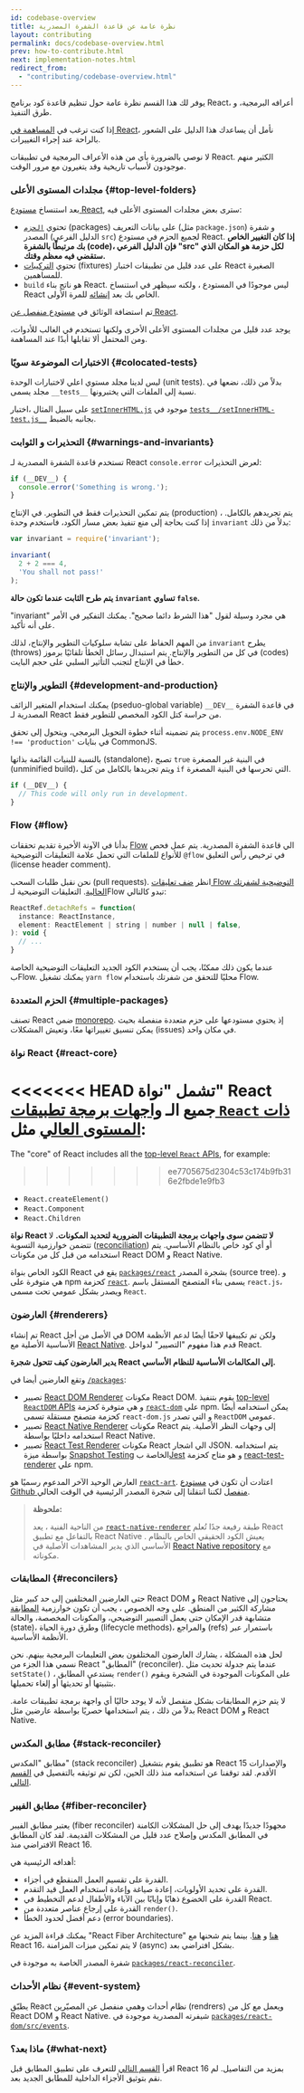```yaml
---
id: codebase-overview
title: نظرة عامة عن قاعدة الشفرة المصدرية
layout: contributing
permalink: docs/codebase-overview.html
prev: how-to-contribute.html
next: implementation-notes.html
redirect_from:
  - "contributing/codebase-overview.html"
---
```


يوفر لك هذا القسم نظرة عامة حول تنظيم قاعدة كود برنامج React، أعرافه البرمجية، و طرق التنفيذ.

إذا كنت ترغب في [المساهمة في React](/docs/how-to-contribute.html)، نأمل أن يساعدك هذا الدليل على الشعور بالراحة عند إجراء التغييرات.

لا نوصي بالضرورة بأي من هذه الأعراف البرمجية في تطبيقات React. الكثير منهم موجودون لأسباب تاريخية وقد يتغيرون مع مرور الوقت.

### مجلدات المستوى الأعلى {#top-level-folders}

بعد استنساخ [مستودع React](https://github.com/facebook/react), سترى بعض مجلدات المستوى الأعلى فيه:

* تحتوي [`الحزم`](https://github.com/facebook/react/tree/main/packages) (packages) على بيانات التعريف (مثل `package.json`) و شفرة المصدر (الدليل الفرعي `src`) لجميع الحزم في مستودع React. **إذا كان التغيير الخاص بك مرتبطًا بالشفرة (code)، فإن الدليل الفرعي "src" لكل حزمة هو المكان الذي ستقضي فيه معظم وقتك.**
* تحتوي [التركيبات](https://github.com/facebook/react/tree/main/fixtures) (fixtures) على عدد قليل من تطبيقات اختبار React الصغيرة للمساهمين.
* `build` هو ناتج بناء React.  ليس موجودًا في المستودع ، ولكنه سيظهر في استنساخ React الخاص بك بعد [إنشائه](/docs/how-to-contribute.html#development-workflow) للمرة الأولى.

تم استضافة الوثائق في [مستودع منفصل عن React](https://github.com/reactjs/reactjs.org).

يوجد عدد قليل من مجلدات المستوى الأعلى الأخرى ولكنها تستخدم في الغالب للأدوات، ومن المحتمل ألا تقابلها أبدًا عند المساهمة.

### الاختبارات الموضوعة سويًا {#colocated-tests}
ليس لدينا مجلد مستوي اعلي لاختبارات الوحدة (unit tests). بدلاً من ذلك، نضعها في مجلد يسمى `__tests__` نسبة إلى الملفات التي يختبرونها.

على سبيل المثال ،اختبار [`setInnerHTML.js`](https://github.com/facebook/react/blob/87724bd87506325fcaf2648c70fc1f43411a87be/src/renderers/dom/client/utils/setInnerHTML.js) موجود في [`tests__/setInnerHTML-test.js__`](https://github.com/facebook/react/blob/87724bd87506325fcaf2648c70fc1f43411a87be/src/renderers/dom/client/utils/__tests__/setInnerHTML-test.js) بجانبه بالضبط.

### التحذيرات و الثوابت {#warnings-and-invariants}

تستخدم قاعدة الشفرة المصدرية لـ React `console.error` لعرض التحذيرات:

```js
if (__DEV__) {
  console.error('Something is wrong.');
}
```

يتم تمكين التحذيرات فقط في التطوير. في الإنتاج (production) ، يتم تجريدهم بالكامل. إذا كنت بحاجة إلى منع تنفيذ بعض مسار الكود، فاستخدم وحدة `invariant` بدلاً من ذلك:

```js
var invariant = require('invariant');

invariant(
  2 + 2 === 4,
  'You shall not pass!'
);
```

**يتم طرح الثابت عندما تكون حالة `invariant` تساوي `false`.**

"invariant" هي مجرد وسيلة لقول "هذا الشرط دائما صحيح". يمكنك التفكير في الأمر على أنه تأكيد.

من المهم الحفاظ على تشابة سلوكيات التطوير والإنتاج، لذلك `invariant` يطرح (throws) في كل من التطوير والإنتاج. يتم استبدال رسائل الخطأ تلقائيًا برموز (codes) خطأ في الإنتاج لتجنب التأثير السلبي على حجم البايت.

### التطوير والإنتاج {#development-and-production}

يمكنك استخدام المتغير الزائف (pseduo-global variable) `__DEV__` في قاعدة الشفرة المصدرية لـ React من حراسة كتل الكود المخصص للتطوير فقط.

يتم تضمينه أثناء خطوة التحويل البرمجي، ويتحول إلى تحقق `process.env.NODE_ENV !== 'production'` في بنايات CommonJS.

بالنسبة للبنيات القائمة بذاتها (standalone)، تصبح `true` في البنية غير المصغرة (unminified build)، ويتم تجريدها بالكامل من كتل `if` التي تحرسها في البنية المصغرة.

```js
if (__DEV__) {
  // This code will only run in development.
}
```

### Flow {#flow}

بدأنا في الآونة الأخيرة تقديم تحققات [Flow](https://flow.org/) الي قاعدة الشفرة المصدرية. يتم عمل فحص للأنواع للملفات التي تحمل علامة التعليقات التوضيحية `@flow` في  ترخيص رأس التعليق  (license header comment).

نحن نقبل طلبات السحب (pull requests). انظر [ضف تعليقات Flow التوضيحية لشفرتك الحالية](https://github.com/facebook/react/pull/7600/files). التعليقات التوضيحية لـFlow  تبدو كالتالي:

```js
ReactRef.detachRefs = function(
  instance: ReactInstance,
  element: ReactElement | string | number | null | false,
): void {
  // ...
}
```

عندما يكون ذلك ممكنًا، يجب أن يستخدم الكود الجديد التعليقات التوضيحية الخاصة بFlow.
يمكنك تشغيل `yarn flow` محليًا للتحقق من شفرتك باستخدام Flow.

### الحزم المتعددة {#multiple-packages}

تصنف React ضمن [monorepo](https://danluu.com/monorepo/). إذ يحتوي مستودعها على حزم متعددة منفصلة بحيث يمكن تنسيق تغييراتها معًا، وتعيش المشكلات (issues) في مكان واحد.

### نواة React {#react-core}

<<<<<<< HEAD
تشمل "نواة" React جميع الـ [واجهات برمجة تطبيقات `React` ذات المستوى العالي](/docs/top-level-api.html#react) مثل:
=======
The "core" of React includes all the [top-level `React` APIs](/docs/react-api.html#react), for example:
>>>>>>> ee7705675d2304c53c174b9fb316e2fbde1e9fb3

* `React.createElement()`
* `React.Component`
* `React.Children`

**نواة React لا تتضمن سوى واجهات برمجة التطبيقات الضرورية لتحديد المكونات.** لا تتضمن خوارزمية التسوية ([reconciliation](/docs/reconciliation.html)) أو أي كود خاص بالنظام الأساسي. يتم استخدامه من قبل كل من مكونات React DOM و React Native.

الكود الخاص بنواة React يقع في [`packages/react`](https://github.com/facebook/react/tree/main/packages/react) بشجرة المصدر (source tree). و هي متوفرة على npm كحزمة [`react`](https://www.npmjs.com/package/react). يسمى بناء المتصفح المستقل باسم `react.js`، ويصدر بشكل عمومي تحت مسمى `React`.

### العارضون {#renderers}

تم إنشاء React في الأصل من أجل DOM ولكن تم تكييفها لاحقًا أيضًا لدعم الأنظمة الأساسية الأصلية مع [React Native](https://reactnative.dev/). قدم هذا مفهوم "التصيير" لدواخل React.

**يدير العارضون كيف تتحول شجرة React إلى المكالمات الأساسية للنظام الأساسي.**

وتقع العارضين أيضا في [`/packages`](https://github.com/facebook/react/tree/main/packages/):

* تصيير [React DOM Renderer](https://github.com/facebook/react/tree/main/packages/react-dom)  مكونات React DOM. يقوم بتنفيذ [top-level `ReactDOM` APIs](/docs/react-dom.html) و هي متوفرة كحزمة [`react-dom`](https://www.npmjs.com/package/react-dom) علي npm. يمكن استخدامه أيضًا كحزمة متصفح مستقلة تسمى `react-dom.js` و التي تصدر `ReactDOM` عمومي.
* تصيير [React Native Renderer](https://github.com/facebook/react/tree/main/packages/react-native-renderer) مكونات React إلى وجهات النظر الأصلية. يتم استخدامه داخليًا بواسطة React Native.
* تصيير [React Test Renderer](https://github.com/facebook/react/tree/main/packages/react-test-renderer) مكونات React الي اشجار JSON. يتم استخدامه بواسطة ميزة [Snapshot Testing](https://facebook.github.io/jest/blog/2016/07/27/jest-14.html) الخاصة ب[Jest](https://facebook.github.io/jest) و هو متاح كحزمة [react-test-renderer](https://www.npmjs.com/package/react-test-renderer) علي npm. 

العارض الوحيد الآخر المدعوم رسميًا هو [`react-art`](https://github.com/facebook/react/tree/main/packages/react-art). اعتادت أن تكون في [مستودع Github منفصل](https://github.com/reactjs/react-art) لكننا انتقلنا إلى شجرة المصدر الرئيسية في الوقت الحالي.

>**ملحوظة:**
>
>من الناحية الفنية ، يعد [`react-native-renderer`](https://github.com/facebook/react/tree/main/packages/react-native-renderer) طبقة رفيعة جدًا تُعلم React بالتفاعل مع تطبيق React Native . يعيش الكود الحقيقي الخاص بالنظام الأساسي الذي يدير المشاهدات الأصلية في [React Native repository](https://github.com/facebook/react-native) مع مكوناته.

### المطابقات {#reconcilers}

حتى العارضين المختلفين إلى حد كبير مثل React DOM و React Native يحتاجون إلى مشاركة الكثير من المنطق.  على وجه الخصوص ، يجب أن تكون خوارزمية [المطابقة](/docs/reconciliation.html) متشابهة قدر الإمكان حتى يعمل التصيير التوضيحي، والمكونات المخصصة، والحالة (state)، وطرق دورة الحياة (lifecycle methods)، والمراجع (refs) باستمرار عبر الأنظمة الأساسية.

لحل هذه المشكلة ، يشارك العارضون المختلفون بعض التعليمات البرمجية بينهم. نحن نسمي هذا الجزء من React "المطابق" (reconciler). عندما يتم جدولة تحديث مثل `setState()` ، يستدعي المطابق `render()` على المكونات الموجودة في الشجرة ويقوم بتثبيتها أو تحديثها أو إلغاء تحميلها.

لا يتم حزم المطابقات بشكل منفصل لأنه لا يوجد حاليًا أي واجهة برمجة تطبيقات عامة. بدلاً من ذلك ، يتم استخدامها حصريًا بواسطة عارضين مثل React DOM و React Native.

### مطابق المكدس {#stack-reconciler}

مطابق "المكدس" (stack reconciler) هو تطبيق يقوم بتشغيل React 15 والإصدارات الأقدم. لقد توقفنا عن استخدامه منذ ذلك الحين، لكن تم توثيقه بالتفصيل في [القسم التالي](/docs/implementation-notes.html).

### مطابق الفيبر {#fiber-reconciler}

يعتبر مطابق الفيبر (fiber reconciler) مجهودًا جديدًا يهدف إلى حل المشكلات الكامنة في المطابق المكدس وإصلاح عدد قليل من المشكلات القديمة. لقد كان المطابق الافتراضي منذ React 16.

أهدافه الرئيسية هي:

* القدرة على تقسيم العمل المنقطع في أجزاء.
* القدرة على تحديد الأولويات، إعادة صياغة وإعادة استخدام العمل قيد التقدم.
* القدرة على الخضوع ذهابًا وإيابًا بين الآباء والأطفال لدعم التخطيط في React.
* القدرة على إرجاع عناصر متعددة من `render()`.
* دعم أفضل لحدود الخطأ (error boundaries).

يمكنك قراءة المزيد عن "React Fiber Architecture" [هنا](https://github.com/acdlite/react-fiber-architecture) و [هنا](https://blog.ag-grid.com/inside-fiber-an-in-depth-overview-of-the-new-reconciliation-algorithm-in-react). بينما يتم شحنها مع React 16، لا يتم تمكين ميزات المزامنة (async) بشكل افتراضي بعد.

شفرة المصدر الخاصة به موجودة في [`packages/react-reconciler`](https://github.com/facebook/react/tree/main/packages/react-reconciler).

### نظام الأحداث {#event-system}

يطبّق React نظام أحداث وهمي منفصل عن المصيّرين (rendrers) ويعمل مع كل من React DOM و React Native. شيفرته المصدرية موجودة في [`packages/react-dom/src/events`](https://github.com/facebook/react/tree/main/packages/react-dom/src/events).

### ماذا بعد؟ {#what-next}

اقرأ [القسم التالي](/docs/implementation-notes.html) للتعرف على تطبيق المطابق قبل React 16 بمزيد من التفاصيل. لم نقم بتوثيق الأجزاء الداخلية للمطابق الجديد بعد.
